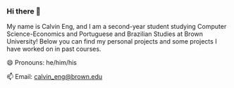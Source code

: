 ### Hi there 👋
My name is Calvin Eng, and I am a second-year student studying Computer Science-Economics and Portuguese and Brazilian Studies at Brown University! Below you can find my personal projects and some projects I have worked on in past courses.

😄 Pronouns: he/him/his

📫 Email: calvin_eng@brown.edu
